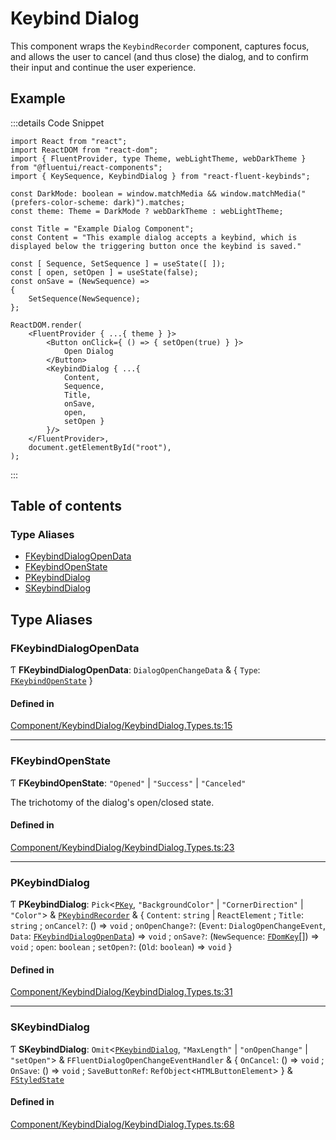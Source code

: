 <script setup>
    import { useData } from "vitepress";
    import { ref, onMounted, watch } from "vue";
    import { createRoot } from "react-dom/client";
    import { createElement, useState } from "react";

    const DefaultExample = ref();

    const Dark = useData().isDark;

    import { Button, FluentProvider, webLightTheme, webDarkTheme } from "@fluentui/react-components";
    import { KeySequence, KeybindDialog } from "../..";
    const ExampleComponent = (_Props) =>
    {
        let DarkMode = Dark.value;

        const Title = "Example Dialog Component";
        const Content = "This example dialog accepts a keybind, which is displayed below the triggering button once the keybind is saved."
        const [ Sequence, SetSequence ] = useState([ ]);
        const onSave = (NewSequence) =>
        {
            SetSequence(NewSequence);
        };

        const [ open, setOpen ] = useState(false);
    
        const Dialog = createElement(
            KeybindDialog,
            { ...{ onSave, Sequence, open, setOpen, Title, Content } },
            null
        );

        const MySequence = createElement(KeySequence, { ...{ Sequence } });
        const MyButton = createElement(
            Button,
            {
                children: [ "Open Dialog" ],
                style: { marginBottom: "1rem" },
                onClick: () => { setOpen(true); } });
        const Provider = createElement(FluentProvider,
            {
                theme: DarkMode ? webDarkTheme : webLightTheme
            },
            MyButton,
            MySequence,
            Dialog
        );

        return Provider;
    };

    onMounted(() => {
        const Root = createRoot(DefaultExample.value);
        watch(Dark, (New, Old) =>
        {
            Root.render(createElement(ExampleComponent, {}, null));
        });
        Root.render(createElement(ExampleComponent, {}, null));
    });
</script>
# Keybind Dialog

This component wraps the `KeybindRecorder` component, captures focus, and allows the user to cancel (and thus close) the dialog, and to confirm their input and continue the user experience.

## Example

<div ref="DefaultExample"/>

:::details Code Snippet
```tsx
import React from "react";
import ReactDOM from "react-dom";
import { FluentProvider, type Theme, webLightTheme, webDarkTheme } from "@fluentui/react-components";
import { KeySequence, KeybindDialog } from "react-fluent-keybinds";

const DarkMode: boolean = window.matchMedia && window.matchMedia("(prefers-color-scheme: dark)").matches;
const theme: Theme = DarkMode ? webDarkTheme : webLightTheme;

const Title = "Example Dialog Component";
const Content = "This example dialog accepts a keybind, which is displayed below the triggering button once the keybind is saved."

const [ Sequence, SetSequence ] = useState([ ]);
const [ open, setOpen ] = useState(false);
const onSave = (NewSequence) =>
{
    SetSequence(NewSequence);
};

ReactDOM.render(
    <FluentProvider { ...{ theme } }>
        <Button onClick={ () => { setOpen(true) } }>
            Open Dialog
        </Button>
        <KeybindDialog { ...{
            Content,
            Sequence,
            Title,
            onSave,
            open,
            setOpen }
        }/>
    </FluentProvider>,
    document.getElementById("root"),
);
```
:::

## Table of contents

### Type Aliases

- [FKeybindDialogOpenData](Component_KeybindDialog_KeybindDialog_Types.md#fkeybinddialogopendata)
- [FKeybindOpenState](Component_KeybindDialog_KeybindDialog_Types.md#fkeybindopenstate)
- [PKeybindDialog](Component_KeybindDialog_KeybindDialog_Types.md#pkeybinddialog)
- [SKeybindDialog](Component_KeybindDialog_KeybindDialog_Types.md#skeybinddialog)

## Type Aliases

### FKeybindDialogOpenData

Ƭ **FKeybindDialogOpenData**: `DialogOpenChangeData` & \{ `Type`: [`FKeybindOpenState`](Component_KeybindDialog_KeybindDialog_Types.md#fkeybindopenstate)  }

#### Defined in

[Component/KeybindDialog/KeybindDialog.Types.ts:15](https://github.com/GageSorrell/FluentReactKeybinds/blob/41f23cc/Source/Component/KeybindDialog/KeybindDialog.Types.ts#L15)

___

### FKeybindOpenState

Ƭ **FKeybindOpenState**: ``"Opened"`` \| ``"Success"`` \| ``"Canceled"``

The trichotomy of the dialog's open/closed state.

#### Defined in

[Component/KeybindDialog/KeybindDialog.Types.ts:23](https://github.com/GageSorrell/FluentReactKeybinds/blob/41f23cc/Source/Component/KeybindDialog/KeybindDialog.Types.ts#L23)

___

### PKeybindDialog

Ƭ **PKeybindDialog**: `Pick`\<[`PKey`](Component_Key_Key_Types.md#pkey), ``"BackgroundColor"`` \| ``"CornerDirection"`` \| ``"Color"``\> & [`PKeybindRecorder`](Component_KeybindRecorder_KeybindRecorder_Types.md#pkeybindrecorder) & \{ `Content`: `string` \| `ReactElement` ; `Title`: `string` ; `onCancel?`: () => `void` ; `onOpenChange?`: (`Event`: `DialogOpenChangeEvent`, `Data`: [`FKeybindDialogOpenData`](Component_KeybindDialog_KeybindDialog_Types.md#fkeybinddialogopendata)) => `void` ; `onSave?`: (`NewSequence`: [`FDomKey`](Component_Key_Key_Types.md#fdomkey)[]) => `void` ; `open`: `boolean` ; `setOpen?`: (`Old`: `boolean`) => `void`  }

#### Defined in

[Component/KeybindDialog/KeybindDialog.Types.ts:31](https://github.com/GageSorrell/FluentReactKeybinds/blob/41f23cc/Source/Component/KeybindDialog/KeybindDialog.Types.ts#L31)

___

### SKeybindDialog

Ƭ **SKeybindDialog**: `Omit`\<[`PKeybindDialog`](Component_KeybindDialog_KeybindDialog_Types.md#pkeybinddialog), ``"MaxLength"`` \| ``"onOpenChange"`` \| ``"setOpen"``\> & `FFluentDialogOpenChangeEventHandler` & \{ `OnCancel`: () => `void` ; `OnSave`: () => `void` ; `SaveButtonRef`: `RefObject`\<`HTMLButtonElement`\>  } & [`FStyledState`](../interfaces/Utility_Utility_Types.FStyledState.md)

#### Defined in

[Component/KeybindDialog/KeybindDialog.Types.ts:68](https://github.com/GageSorrell/FluentReactKeybinds/blob/41f23cc/Source/Component/KeybindDialog/KeybindDialog.Types.ts#L68)